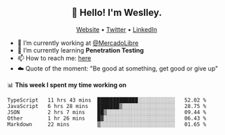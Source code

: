 <h2 align="center">👋 Hello! I'm Weslley.</h2>
<p align="center">
  <a href="http://weslleyneri.com.br">Website</a> •
  <a href="https://twitter.com/Weslley_Neri">Twitter</a> •
  <a href="https://www.linkedin.com/in/weslley-neri-3658908b">LinkedIn</a>
</p>


- 🔭 I’m currently working at [@MercadoLibre](https://github.com/mercadolibre)
- 🌱 I’m currently learning **Penetration Testing**
- 📫 How to reach me: [here](mailto:weslley39@gmail.com)
- ☁️ Quote of the moment: "Be good at something, get good or give up"

📊 **This week I spent my time working on**
<!--START_SECTION:waka-->
```text
TypeScript   11 hrs 43 mins  █████████████░░░░░░░░░░░░   52.02 % 
JavaScript   6 hrs 28 mins   ███████▒░░░░░░░░░░░░░░░░░   28.75 % 
JSON         2 hrs 7 mins    ██▒░░░░░░░░░░░░░░░░░░░░░░   09.44 % 
Other        1 hr 26 mins    █▓░░░░░░░░░░░░░░░░░░░░░░░   06.43 % 
Markdown     22 mins         ▒░░░░░░░░░░░░░░░░░░░░░░░░   01.65 % 
```
<!--END_SECTION:waka-->

<!-- Inspired by https://github.com/gruselhaus/gruselhaus -->